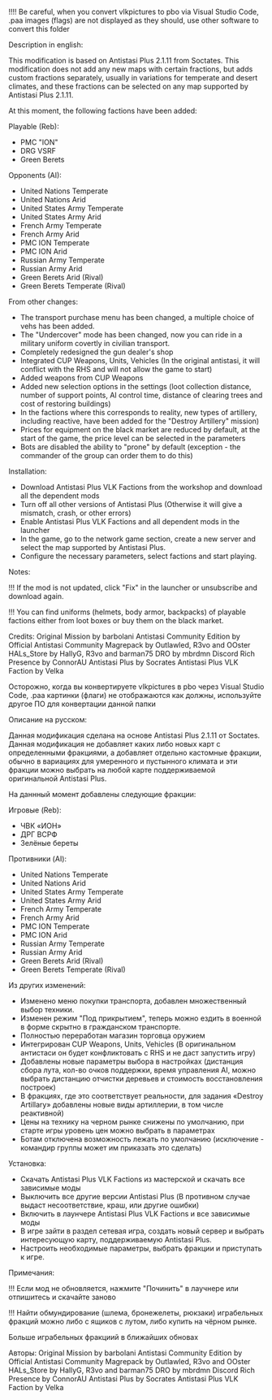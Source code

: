 !!!! Be careful, when you convert vlkpictures to pbo via Visual Studio Code, .paa images (flags) are not displayed as they should, use other software to convert this folder

Description in english:

This modification is based on Antistasi Plus 2.1.11 from Soctates.
This modification does not add any new maps with certain fractions, but adds custom fractions separately, usually in variations for temperate and desert climates, and these fractions can be selected on any map supported by Antistasi Plus 2.1.11.

At this moment, the following factions have been added:

Playable (Reb):
- PMC "ION"
- DRG VSRF
- Green Berets

Opponents (AI):
- United Nations Temperate
- United Nations Arid
- United States Army Temperate
- United States Army Arid
- French Army Temperate
- French Army Arid
- PMC ION Temperate
- PMC ION Arid
- Russian Army Temperate
- Russian Army Arid
- Green Berets Arid (Rival)
- Green Berets Temperate (Rival)

From other changes:

- The transport purchase menu has been changed, a multiple choice of vehs has been added.
- The "Undercover" mode has been changed, now you can ride in a military uniform covertly in civilian transport.
- Completely redesigned the gun dealer's shop
- Integrated CUP Weapons, Units, Vehicles (In the original antistasi, it will conflict with the RHS and will not allow the game to start)
- Added weapons from CUP Weapons
- Added new selection options in the settings (loot collection distance, number of support points, AI control time, distance of clearing trees and cost of restoring buildings)
- In the factions where this corresponds to reality, new types of artillery, including reactive, have been added for the "Destroy Artillery" mission)
- Prices for equipment on the black market are reduced by default, at the start of the game, the price level can be selected in the parameters
- Bots are disabled the ability to "prone" by default (exception - the commander of the group can order them to do this)

Installation:
- Download Antistasi Plus VLK Factions from the workshop and download all the dependent mods
- Turn off all other versions of Antistasi Plus (Otherwise it will give a mismatch, crash, or other errors)
- Enable Antistasi Plus VLK Factions and all dependent mods in the launcher
- In the game, go to the network game section, create a new server and select the map supported by Antistasi Plus.
- Configure the necessary parameters, select factions and start playing.

Notes:

!!! If the mod is not updated, click "Fix" in the launcher or unsubscribe and download again.

!!! You can find uniforms (helmets, body armor, backpacks) of playable factions either from loot boxes or buy them on the black market.

Credits:
Original Mission by barbolani
Antistasi Community Edition by Official Antistasi Community
Magrepack by Outlawled, R3vo and OOster
HALs_Store by HallyG, R3vo and barman75
DRO by mbrdmn
Discord Rich Presence by ConnorAU
Antistasi Plus by Socrates
Antistasi Plus VLK Faction by Velka


Осторожно, когда вы конвертируете vlkpictures в pbo через Visual Studio Code, .paa картинки (флаги) не отображаются как должны, используйте другое ПО для конвертации данной папки

Описание на русском:

Данная модификация сделана на основе Antistasi Plus 2.1.11 от Soctates.
Данная модификация не добавляет каких либо новых карт с определенными фракциями, а добавляет отдельно кастомные фракции, обычно в вариациях для умеренного и пустынного климата и эти фракции можно выбрать на любой карте поддерживаемой оригинальной Antistasi Plus.

На даннный момент добавлены следующие фракции:

Игровые (Reb):
- ЧВК «ИОН»
- ДРГ ВСРФ
- Зелёные береты

Противники (AI):
- United Nations Temperate
- United Nations Arid
- United States Army Temperate
- United States Army Arid
- French Army Temperate
- French Army Arid
- PMC ION Temperate
- PMC ION Arid
- Russian Army Temperate
- Russian Army Arid
- Green Berets Arid (Rival)
- Green Berets Temperate (Rival)

Из других изменений:
- Изменено меню покупки транспорта, добавлен множественный выбор техники.
- Изменен режим "Под прикрытием", теперь можно ездить в военной в форме скрытно в гражданском транспорте.
- Полностью переработан магазин торговца оружием
- Интегрирован CUP Weapons, Units, Vehicles (В оригинальном антистаси он будет конфликтовать с RHS и не даст запустить игру)
- Добавлены новые параметры выбора в настройках (дистанция сбора лута, кол-во очков поддержки, время управления AI, можно выбрать дистанцию отчистки деревьев и стоимость восстановления построек)
- В фракциях, где это соответствует реальности, для задания «Destroy Artillary» добавлены новые виды артиллерии, в том числе реактивной)
- Цены на технику на черном рынке снижены по умолчанию, при старте игры уровень цен можно выбрать в параметрах
- Ботам отключена возможность лежать по умолчанию (исключение - командир группы может им приказать это сделать)

Установка:
- Скачать Antistasi Plus VLK Factions из мастерской и скачать все зависимые моды
- Выключить все другие версии Antistasi Plus (В противном случае выдаст несоответствие, краш, или другие ошибки)
- Включить в лаунчере Antistasi Plus VLK Factions и все зависимые моды
- В игре зайти в раздел сетевая игра, создать новый сервер и выбрать интересующую карту, поддерживаемую Antistasi Plus.
- Настроить необходимые параметры, выбрать фракции и приступать к игре.

Примечания:

!!! Если мод не обновляется, нажмите "Починить" в лаучнере или отпишитесь и скачайте заново

!!! Найти обмундирование (шлема, бронежелеты, рюкзаки) играбельных фракций можно либо с ящиков с лутом, либо купить на чёрном рынке.

Больше играбельных фракциий в ближайших обновах

Авторы:
Original Mission by barbolani
Antistasi Community Edition by Official Antistasi Community
Magrepack by Outlawled, R3vo and OOster
HALs_Store by HallyG, R3vo and barman75
DRO by mbrdmn
Discord Rich Presence by ConnorAU
Antistasi Plus by Socrates
Antistasi Plus VLK Faction by Velka
